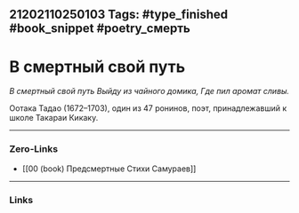21202110250103
Tags: #type_finished #book_snippet #poetry_смерть
---
# В смертный свой путь

*В смертный свой путь
Выйду из чайного домика,
Где пил аромат сливы.*

Оотака Тадао (1672–1703), один из 47 ронинов, поэт, принадлежавший к школе Такараи Кикаку. 

---
### Zero-Links
- [[00 (book) Предсмертные Стихи Самураев]]
---
### Links
